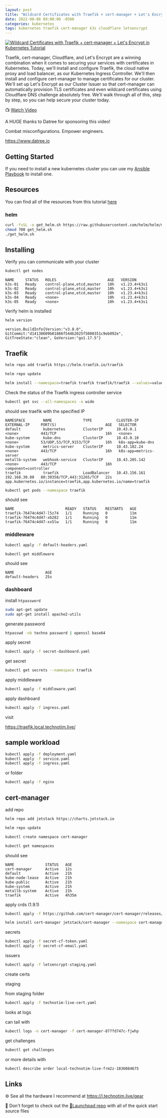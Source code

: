 ```yaml
---
layout: post
title: "Wildcard Certificates with Traefik + cert-manager + Let's Encrypt in Kubernetes Tutorial"
date: 2022-08-06 09:00:00 -0500
categories: kubernetes
tags: kubernetes traefik cert-manager k3s cloudflare letsencrypt
---
```


[![Wildcard Certificates with Traefik + cert-manager + Let's Encrypt in Kubernetes Tutorial](https://img.youtube.com/vi/G4CmbYL9UPg/0.jpg)](https://www.youtube.com/watch?v=G4CmbYL9UPg "Wildcard Certificates with Traefik + cert-manager + Let's Encrypt in Kubernetes Tutorial")

Traefik, cert-manager, Cloudflare, and Let's Encrypt are a winning combination when it comes to securing your services with certificates in Kubernetes.  Today, we'll install and configure Traefik, the cloud native proxy and load balancer, as our Kubernetes Ingress Controller.  We'll then install and configure cert-manager  to manage certificates for our cluster.  We'll set up Let's Encrypt as our Cluster Issuer so that cert-manager can automatically provision TLS certificates and even wildcard certificates using Cloudflare DNS challenge absolutely free.  We'll walk through all of this, step by step, so you can help secure your cluster today.

📺 [Watch Video](https://www.youtube.com/watch?v=G4CmbYL9UPg)

A HUGE thanks to Datree for sponsoring this video!

Combat misconfigurations. Empower engineers.

<https://www.datree.io>

## Getting Started

If you need to install a new kubernetes cluster you can use my [Ansible Playbook](https://docs.technotim.live/posts/k3s-etcd-ansible/) to install one.

## Resources

You can find all of the resources from this tutorial [here](https://github.com/techno-tim/launchpad/tree/master/kubernetes/traefik-cert-manager)

### helm

```bash
curl -fsSL -o get_helm.sh https://raw.githubusercontent.com/helm/helm/main/scripts/get-helm-3
chmod 700 get_helm.sh
./get_helm.sh
```

## Installing

Verify you can communicate with your cluster

```bash
kubectl get nodes
```

```console
NAME     STATUS   ROLES                       AGE   VERSION
k3s-01   Ready    control-plane,etcd,master   10h   v1.23.4+k3s1
k3s-02   Ready    control-plane,etcd,master   10h   v1.23.4+k3s1
k3s-03   Ready    control-plane,etcd,master   10h   v1.23.4+k3s1
k3s-04   Ready    <none>                      10h   v1.23.4+k3s1
k3s-05   Ready    <none>                      10h   v1.23.4+k3s1
```

Verify helm is installed

```bash
helm version
```

```console
version.BuildInfo{Version:"v3.8.0", GitCommit:"d14138609b01886f544b2025f5000351c9eb092e", GitTreeState:"clean", GoVersion:"go1.17.5"}
```

## Traefik

```bash
helm repo add traefik https://helm.traefik.io/traefik
```

```bash
helm repo update
```

```bash
helm install --namespace=traefik traefik traefik/traefik --values=values.yaml
```

Check the status of the Traefik ingress controller service

```bash
kubectl get svc --all-namespaces -o wide
```

should see traefik with the specified IP

```console
NAMESPACE        NAME              TYPE           CLUSTER-IP      EXTERNAL-IP     PORT(S)                      AGE   SELECTOR
default          kubernetes        ClusterIP      10.43.0.1       <none>          443/TCP                      16h   <none>
kube-system      kube-dns          ClusterIP      10.43.0.10      <none>          53/UDP,53/TCP,9153/TCP       16h   k8s-app=kube-dns
kube-system      metrics-server    ClusterIP      10.43.182.24    <none>          443/TCP                      16h   k8s-app=metrics-server
metallb-system   webhook-service   ClusterIP      10.43.205.142   <none>          443/TCP                      16h   component=controller
traefik          traefik           LoadBalancer   10.43.156.161   192.168.30.80   80:30358/TCP,443:31265/TCP   22s   app.kubernetes.io/instance=traefik,app.kubernetes.io/name=traefik
```

```bash
kubectl get pods --namespace traefik
```

should see

```console
NAME                       READY   STATUS    RESTARTS   AGE
traefik-76474c4d47-l5z74   1/1     Running   0          11m
traefik-76474c4d47-xb282   1/1     Running   0          11m
traefik-76474c4d47-xx5lw   1/1     Running   0          11m
```

### middleware

```bash
kubectl apply -f default-headers.yaml
```

```bash
kubectl get middleware
```

should see

```console
NAME              AGE
default-headers   25s
```

### dashboard

install `htpassword`

```bash
sudo apt-get update
sudo apt-get install apache2-utils
```

generate password

```bash
htpasswd -nb techno password | openssl base64
```

apply secret

```bash
kubectl apply -f secret-dashboard.yaml
```

get secret

```bash
kubectl get secrets --namespace traefik
```

apply middleware

```bash
kubectl apply -f middleware.yaml
```

apply dashboard

```bash
kubectl apply -f ingress.yaml
```

visit

<https://traefik.local.technotim.live/>


## sample workload

```bash
kubectl apply -f deployment.yaml
kubectl apply -f service.yaml
kubectl apply -f ingress.yaml
```

or folder

```bash
kubectl apply -f nginx
```

## cert-manager

add repo

```bash
helm repo add jetstack https://charts.jetstack.io
```

```bash
helm repo update
```

```bash
kubectl create namespace cert-manager
```

```bash
kubectl get namespaces
```

should see

```console
NAME              STATUS   AGE
cert-manager      Active   12s
default           Active   21h
kube-node-lease   Active   21h
kube-public       Active   21h
kube-system       Active   21h
metallb-system    Active   21h
traefik           Active   4h35m
```

apply crds (1.9.1)

```bash
kubectl apply -f https://github.com/cert-manager/cert-manager/releases/download/v1.9.1/cert-manager.crds.yaml
```

```bash
helm install cert-manager jetstack/cert-manager --namespace cert-manager --values=values.yaml --version v1.9.1
```

secrets

```bash
kubectl apply -f secret-cf-token.yaml
kubectl apply -f secret-cf-email.yaml
```

issuers


```bash
kubectl apply -f letsencrypt-staging.yaml
```

create certs

staging

from staging folder

```bash
kubectl apply -f technotim-live-cert.yaml
```

looks at logs

can tail with

```bash
kubectl logs -n cert-manager -f cert-manager-877fd747c-fjwhp
```

get challenges

```bash
kubectl get challenges
```

or more details with

```bash
kubectl describe order local-technotim-live-frm2z-1836084675
```


## Links

⚙️ See all the hardware I recommend at <https://l.technotim.live/gear>

🚀 Don't forget to check out the [🚀Launchpad repo](https://l.technotim.live/quick-start) with all of the quick start source files
